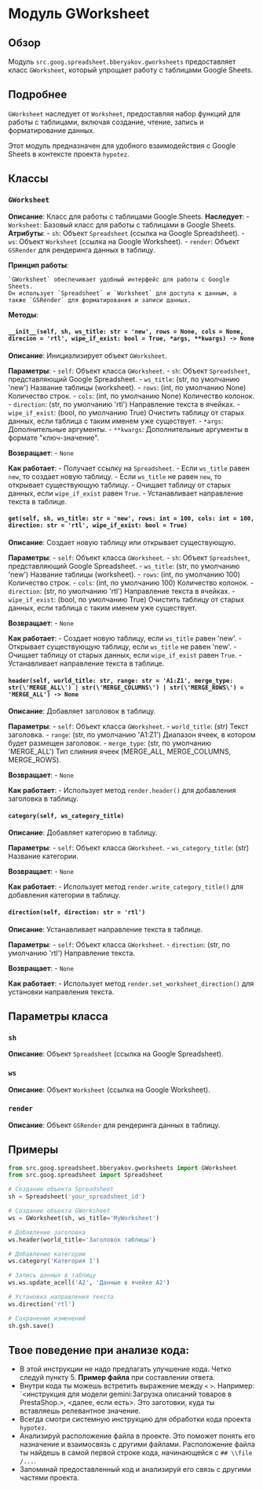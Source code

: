 # Модуль GWorksheet

## Обзор

Модуль `src.goog.spreadsheet.bberyakov.gworksheets` предоставляет класс `GWorksheet`, который упрощает работу с таблицами Google Sheets. 

## Подробнее

`GWorksheet` наследует от `Worksheet`, предоставляя набор функций для работы с таблицами, включая создание, чтение, запись и форматирование данных. 

Этот модуль предназначен для удобного взаимодействия с Google Sheets в контексте проекта `hypotez`.

## Классы

### `GWorksheet`

**Описание**: Класс для работы с таблицами Google Sheets.
**Наследует**:
    - `Worksheet`: Базовый класс для работы с таблицами в Google Sheets.
**Атрибуты**:
    - `sh`: Объект `Spreadsheet` (ссылка на Google Spreadsheet).
    - `ws`: Объект `Worksheet` (ссылка на Google Worksheet).
    - `render`: Объект `GSRender` для рендеринга данных в таблицу.

**Принцип работы**: 

    `GWorksheet` обеспечивает удобный интерфейс для работы с Google Sheets. 
    Он использует `Spreadsheet` и `Worksheet` для доступа к данным, а также `GSRender` для форматирования и записи данных.

**Методы**:

#### `__init__(self, sh, ws_title: str = 'new', rows = None, cols = None, direcion = 'rtl', wipe_if_exist: bool = True, *args, **kwargs) -> None`

**Описание**: Инициализирует объект `GWorksheet`.

**Параметры**:
    - `self`: Объект класса `GWorksheet`.
    - `sh`: Объект `Spreadsheet`, представляющий Google Spreadsheet.
    - `ws_title`: (str, по умолчанию 'new') Название таблицы (worksheet).
    - `rows`: (int, по умолчанию None) Количество строк.
    - `cols`: (int, по умолчанию None) Количество колонок.
    - `direction`: (str, по умолчанию 'rtl') Направление текста в ячейках.
    - `wipe_if_exist`: (bool, по умолчанию True) Очистить таблицу от старых данных, если таблица с таким именем уже существует.
    - `*args`: Дополнительные аргументы.
    - `**kwargs`: Дополнительные аргументы в формате "ключ-значение".

**Возвращает**:
    - `None`

**Как работает**:
    - Получает ссылку на `Spreadsheet`.
    - Если `ws_title` равен `new`, то создает новую таблицу.
    - Если `ws_title` не равен `new`, то открывает существующую таблицу. 
    - Очищает таблицу от старых данных, если `wipe_if_exist` равен `True`.
    - Устанавливает направление текста в таблице.

#### `get(self, sh, ws_title: str = 'new', rows: int = 100, cols: int = 100, direction: str = 'rtl', wipe_if_exist: bool = True)`

**Описание**: Создает новую таблицу или открывает существующую.

**Параметры**:
    - `self`: Объект класса `GWorksheet`.
    - `sh`: Объект `Spreadsheet`, представляющий Google Spreadsheet.
    - `ws_title`: (str, по умолчанию 'new') Название таблицы (worksheet).
    - `rows`: (int, по умолчанию 100) Количество строк.
    - `cols`: (int, по умолчанию 100) Количество колонок.
    - `direction`: (str, по умолчанию 'rtl') Направление текста в ячейках.
    - `wipe_if_exist`: (bool, по умолчанию True) Очистить таблицу от старых данных, если таблица с таким именем уже существует.

**Возвращает**:
    - `None`

**Как работает**:
    - Создает новую таблицу, если `ws_title` равен 'new'.
    - Открывает существующую таблицу, если `ws_title` не равен 'new'.
    - Очищает таблицу от старых данных, если `wipe_if_exist` равен `True`.
    - Устанавливает направление текста в таблице.


#### `header(self, world_title: str, range: str = 'A1:Z1', merge_type: str(\'MERGE_ALL\') | str(\'MERGE_COLUMNS\') | str(\'MERGE_ROWS\') = 'MERGE_ALL') -> None`

**Описание**: Добавляет заголовок в таблицу.

**Параметры**:
    - `self`: Объект класса `GWorksheet`.
    - `world_title`: (str) Текст заголовка.
    - `range`: (str, по умолчанию 'A1:Z1') Диапазон ячеек, в котором будет размещен заголовок.
    - `merge_type`: (str, по умолчанию 'MERGE_ALL') Тип слияния ячеек (MERGE_ALL, MERGE_COLUMNS, MERGE_ROWS).

**Возвращает**:
    - `None`

**Как работает**:
    - Использует метод `render.header()` для добавления заголовка в таблицу.


#### `category(self, ws_category_title)`

**Описание**: Добавляет категорию в таблицу.

**Параметры**:
    - `self`: Объект класса `GWorksheet`.
    - `ws_category_title`: (str) Название категории.

**Возвращает**:
    - `None`

**Как работает**:
    - Использует метод `render.write_category_title()` для добавления категории в таблицу.


#### `direction(self, direction: str = 'rtl')`

**Описание**: Устанавливает направление текста в таблице.

**Параметры**:
    - `self`: Объект класса `GWorksheet`.
    - `direction`: (str, по умолчанию 'rtl') Направление текста.

**Возвращает**:
    - `None`

**Как работает**:
    - Использует метод `render.set_worksheet_direction()` для установки направления текста.

## Параметры класса

### `sh`

**Описание**: Объект `Spreadsheet` (ссылка на Google Spreadsheet).

### `ws`

**Описание**: Объект `Worksheet` (ссылка на Google Worksheet).

### `render`

**Описание**: Объект `GSRender` для рендеринга данных в таблицу.

## Примеры

```python
from src.goog.spreadsheet.bberyakov.gworksheets import GWorksheet
from src.goog.spreadsheet import Spreadsheet

# Создание объекта Spreadsheet
sh = Spreadsheet('your_spreadsheet_id')

# Создание объекта GWorksheet
ws = GWorksheet(sh, ws_title='MyWorksheet')

# Добавление заголовка
ws.header(world_title='Заголовок таблицы')

# Добавление категории
ws.category('Категория 1')

# Запись данных в таблицу
ws.ws.update_acell('A2', 'Данные в ячейке A2')

# Установка направления текста
ws.direction('rtl')

# Сохранение изменений
sh.gsh.save()
```

## Твое поведение при анализе кода:

- В этой инструкции не надо предлагать улучшение кода. Четко следуй пункту 5. **Пример файла** при составлении ответа.
- Внутри кода ты можешь встретить выражение между `<` `>`. Например: `<инструкция для модели gemini:Загрузка описаний товаров в PrestaShop.>, <далее, если есть>. Это заготовки, куда ты вставляешь релевантное значение.
- Всегда смотри системную инструкцию для обработки кода проекта `hypotez`.
- Анализируй расположение файла в проекте. Это поможет понять его назначение и взаимосвязь с другими файлами. Расположение файла ты найдешь в самой первой строке кода, начинающейся с `## \\file /...`.
- Запоминай предоставленный код и анализируй его связь с другими частями проекта.